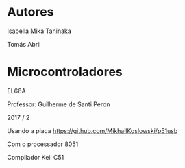 # Autores 
Isabella Mika Taninaka

Tomás Abril

# Microcontroladores

EL66A

Professor: Guilherme de Santi Peron

2017 / 2

Usando a placa <https://github.com/MikhailKoslowski/p51usb>

Com o processador 8051

Compilador Keil C51